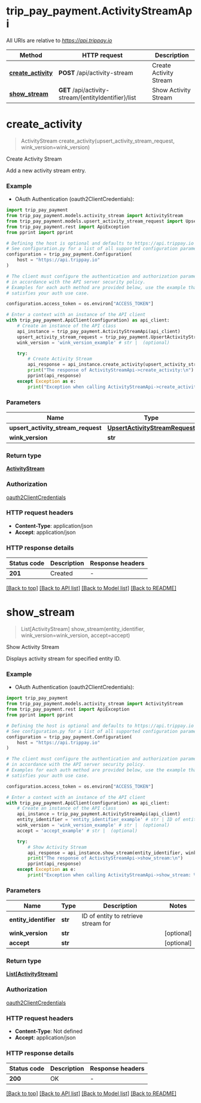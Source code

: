 # trip_pay_payment.ActivityStreamApi

All URIs are relative to *https://api.trippay.io*

Method | HTTP request | Description
------------- | ------------- | -------------
[**create_activity**](ActivityStreamApi.md#create_activity) | **POST** /api/activity-stream | Create Activity Stream
[**show_stream**](ActivityStreamApi.md#show_stream) | **GET** /api/activity-stream/{entityIdentifier}/list | Show Activity Stream


# **create_activity**
> ActivityStream create_activity(upsert_activity_stream_request, wink_version=wink_version)

Create Activity Stream

Add a new activity stream entry.

### Example

* OAuth Authentication (oauth2ClientCredentials):

```python
import trip_pay_payment
from trip_pay_payment.models.activity_stream import ActivityStream
from trip_pay_payment.models.upsert_activity_stream_request import UpsertActivityStreamRequest
from trip_pay_payment.rest import ApiException
from pprint import pprint

# Defining the host is optional and defaults to https://api.trippay.io
# See configuration.py for a list of all supported configuration parameters.
configuration = trip_pay_payment.Configuration(
    host = "https://api.trippay.io"
)

# The client must configure the authentication and authorization parameters
# in accordance with the API server security policy.
# Examples for each auth method are provided below, use the example that
# satisfies your auth use case.

configuration.access_token = os.environ["ACCESS_TOKEN"]

# Enter a context with an instance of the API client
with trip_pay_payment.ApiClient(configuration) as api_client:
    # Create an instance of the API class
    api_instance = trip_pay_payment.ActivityStreamApi(api_client)
    upsert_activity_stream_request = trip_pay_payment.UpsertActivityStreamRequest() # UpsertActivityStreamRequest | 
    wink_version = 'wink_version_example' # str |  (optional)

    try:
        # Create Activity Stream
        api_response = api_instance.create_activity(upsert_activity_stream_request, wink_version=wink_version)
        print("The response of ActivityStreamApi->create_activity:\n")
        pprint(api_response)
    except Exception as e:
        print("Exception when calling ActivityStreamApi->create_activity: %s\n" % e)
```



### Parameters


Name | Type | Description  | Notes
------------- | ------------- | ------------- | -------------
 **upsert_activity_stream_request** | [**UpsertActivityStreamRequest**](UpsertActivityStreamRequest.md)|  | 
 **wink_version** | **str**|  | [optional] 

### Return type

[**ActivityStream**](ActivityStream.md)

### Authorization

[oauth2ClientCredentials](../README.md#oauth2ClientCredentials)

### HTTP request headers

 - **Content-Type**: application/json
 - **Accept**: application/json

### HTTP response details

| Status code | Description | Response headers |
|-------------|-------------|------------------|
**201** | Created |  -  |

[[Back to top]](#) [[Back to API list]](../README.md#documentation-for-api-endpoints) [[Back to Model list]](../README.md#documentation-for-models) [[Back to README]](../README.md)

# **show_stream**
> List[ActivityStream] show_stream(entity_identifier, wink_version=wink_version, accept=accept)

Show Activity Stream

Displays activity stream for specified entity ID.

### Example

* OAuth Authentication (oauth2ClientCredentials):

```python
import trip_pay_payment
from trip_pay_payment.models.activity_stream import ActivityStream
from trip_pay_payment.rest import ApiException
from pprint import pprint

# Defining the host is optional and defaults to https://api.trippay.io
# See configuration.py for a list of all supported configuration parameters.
configuration = trip_pay_payment.Configuration(
    host = "https://api.trippay.io"
)

# The client must configure the authentication and authorization parameters
# in accordance with the API server security policy.
# Examples for each auth method are provided below, use the example that
# satisfies your auth use case.

configuration.access_token = os.environ["ACCESS_TOKEN"]

# Enter a context with an instance of the API client
with trip_pay_payment.ApiClient(configuration) as api_client:
    # Create an instance of the API class
    api_instance = trip_pay_payment.ActivityStreamApi(api_client)
    entity_identifier = 'entity_identifier_example' # str | ID of entity to retrieve stream for
    wink_version = 'wink_version_example' # str |  (optional)
    accept = 'accept_example' # str |  (optional)

    try:
        # Show Activity Stream
        api_response = api_instance.show_stream(entity_identifier, wink_version=wink_version, accept=accept)
        print("The response of ActivityStreamApi->show_stream:\n")
        pprint(api_response)
    except Exception as e:
        print("Exception when calling ActivityStreamApi->show_stream: %s\n" % e)
```



### Parameters


Name | Type | Description  | Notes
------------- | ------------- | ------------- | -------------
 **entity_identifier** | **str**| ID of entity to retrieve stream for | 
 **wink_version** | **str**|  | [optional] 
 **accept** | **str**|  | [optional] 

### Return type

[**List[ActivityStream]**](ActivityStream.md)

### Authorization

[oauth2ClientCredentials](../README.md#oauth2ClientCredentials)

### HTTP request headers

 - **Content-Type**: Not defined
 - **Accept**: application/json

### HTTP response details

| Status code | Description | Response headers |
|-------------|-------------|------------------|
**200** | OK |  -  |

[[Back to top]](#) [[Back to API list]](../README.md#documentation-for-api-endpoints) [[Back to Model list]](../README.md#documentation-for-models) [[Back to README]](../README.md)

